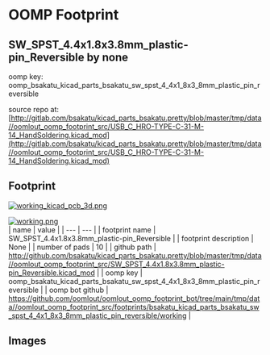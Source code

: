 # OOMP Footprint  
## SW_SPST_4.4x1.8x3.8mm_plastic-pin_Reversible  by none  
  
oomp key: oomp_bsakatu_kicad_parts_bsakatu_sw_spst_4_4x1_8x3_8mm_plastic_pin_reversible  
  
source repo at: [http://gitlab.com/bsakatu/kicad_parts_bsakatu.pretty/blob/master/tmp/data//oomlout_oomp_footprint_src/USB_C_HRO-TYPE-C-31-M-14_HandSoldering.kicad_mod](http://gitlab.com/bsakatu/kicad_parts_bsakatu.pretty/blob/master/tmp/data//oomlout_oomp_footprint_src/USB_C_HRO-TYPE-C-31-M-14_HandSoldering.kicad_mod)  
## Footprint  
  
[![working_kicad_pcb_3d.png](working_kicad_pcb_3d_600.png)](working_kicad_pcb_3d.png)  
  
[![working.png](working_600.png)](working.png)  
| name | value | 
| --- | --- | 
| footprint name | SW_SPST_4.4x1.8x3.8mm_plastic-pin_Reversible | 
| footprint description | None | 
| number of pads | 10 | 
| github path | http://github.com/bsakatu/kicad_parts_bsakatu.pretty/blob/master/tmp/data//oomlout_oomp_footprint_src/SW_SPST_4.4x1.8x3.8mm_plastic-pin_Reversible.kicad_mod | 
| oomp key | oomp_bsakatu_kicad_parts_bsakatu_sw_spst_4_4x1_8x3_8mm_plastic_pin_reversible | 
| oomp bot github | https://github.com/oomlout/oomlout_oomp_footprint_bot/tree/main/tmp/data//oomlout_oomp_footprint_src/footprints/bsakatu_kicad_parts_bsakatu_sw_spst_4_4x1_8x3_8mm_plastic_pin_reversible/working | 
## Images  
